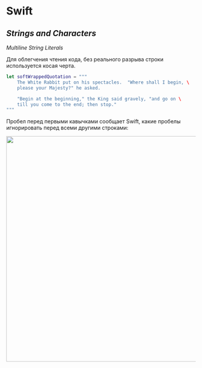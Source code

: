 # Swift

## ___Strings and Characters___
  

*Multiline String Literals*

Для облегчения чтения кода, без реального разрыва строки используется косая черта.
```swift
let softWrappedQuotation = """
    The White Rabbit put on his spectacles.  "Where shall I begin, \  
    please your Majesty?" he asked.

    "Begin at the beginning," the King said gravely, "and go on \
    till you come to the end; then stop."
"""
```
Пробел перед первыми кавычками сообщает Swift, какие пробелы игнорировать перед всеми другими строками: 

<img src="https://docs.swift.org/swift-book/_images/multilineStringWhitespace_2x.png" width="600">












